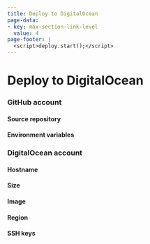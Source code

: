 ```yaml
---
title: Deploy to DigitalOcean
page-data:
- key: max-section-link-level
  value: 4
page-footer: |
  <script>deploy.start();</script>
---
```



Deploy to DigitalOcean
======================

<div id="background-image"></div>


### GitHub account

<div id="github-account-widget" class="widget"></div>


#### Source repository

<div id="github-source-widget" class="widget"></div>


#### Environment variables

<div id="github-vars-widget" class="widget"></div>
<div id="github-source-legend" class="full"></div>


### DigitalOcean account

<div id="digitalocean-account-widget" class="widget"></div>


#### Hostname

<div id="digitalocean-hostname-widget" class="widget"></div>


#### Size

<div id="digitalocean-size-widget" class="widget"></div>


#### Image

<div id="digitalocean-image-widget" class="widget"></div>


#### Region

<div id="digitalocean-region-widget" class="widget"></div>


#### SSH keys

<div id="digitalocean-keys-widget" class="widget"></div>


<div id="digitalocean-size-legend" class="full"></div>
<div id="deploy-widget" class="widget"></div>
